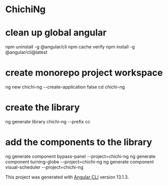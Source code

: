 # ChichiNg

# clean up global angular
npm uninstall -g @angular/cli
npm cache verify
npm install -g @angular/cli@latest

# create monorepo project workspace
ng new chichi-ng --create-application false
cd chichi-ng

# create the library 
ng generate library chichi-ng --prefix cc
# add the components to the library
ng generate component bypass-panel --project=chichi-ng
ng generate component turning-globe --project=chichi-ng
ng generate component visual-scheduler  --project=chichi-ng


This project was generated with [Angular CLI](https://github.com/angular/angular-cli) version 13.1.3.
